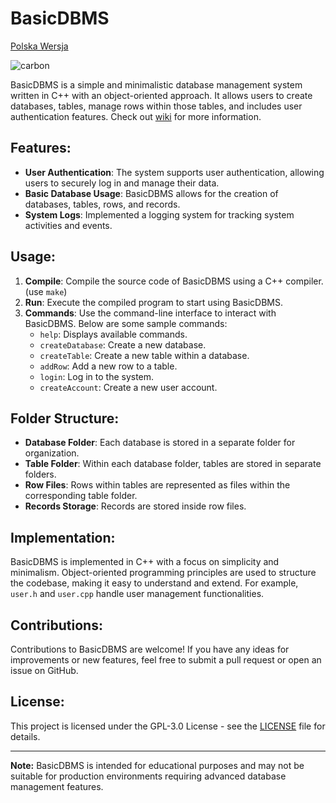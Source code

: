 # BasicDBMS 
[Polska Wersja](https://github.com/KrzysztofMarciniak/basicDBMS/wiki/readmePL)

![carbon](https://github.com/KrzysztofMarciniak/basicDBMS/assets/96542207/ec38acdb-0739-428c-a4df-3cf2753c51ec)

BasicDBMS is a simple and minimalistic database management system written in C++ with an object-oriented approach. It allows users to create databases, tables, manage rows within those tables, and includes user authentication features. Check out [wiki](https://github.com/KrzysztofMarciniak/basicDBMS/wiki) for more information.

## Features:

- **User Authentication**: The system supports user authentication, allowing users to securely log in and manage their data.
- **Basic Database Usage**: BasicDBMS allows for the creation of databases, tables, rows, and records.
- **System Logs**: Implemented a logging system for tracking system activities and events.

## Usage:

1. **Compile**: Compile the source code of BasicDBMS using a C++ compiler. (use `make`)
2. **Run**: Execute the compiled program to start using BasicDBMS. 
3. **Commands**: Use the command-line interface to interact with BasicDBMS. Below are some sample commands:
   - `help`: Displays available commands.
   - `createDatabase`: Create a new database.
   - `createTable`: Create a new table within a database.
   - `addRow`: Add a new row to a table.
   - `login`: Log in to the system.
   - `createAccount`: Create a new user account.

## Folder Structure:

- **Database Folder**: Each database is stored in a separate folder for organization.
- **Table Folder**: Within each database folder, tables are stored in separate folders.
- **Row Files**: Rows within tables are represented as files within the corresponding table folder.
- **Records Storage**: Records are stored inside row files.

## Implementation:

BasicDBMS is implemented in C++ with a focus on simplicity and minimalism. Object-oriented programming principles are used to structure the codebase, making it easy to understand and extend. For example, `user.h` and `user.cpp` handle user management functionalities.

## Contributions:

Contributions to BasicDBMS are welcome! If you have any ideas for improvements or new features, feel free to submit a pull request or open an issue on GitHub.

## License:

This project is licensed under the GPL-3.0 License - see the [LICENSE](LICENSE) file for details.

---

**Note:** BasicDBMS is intended for educational purposes and may not be suitable for production environments requiring advanced database management features.
